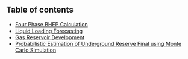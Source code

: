 ## Table of contents
* [Four Phase BHFP Calculation](#LL)
* [Liquid Loading Forecasting](#LL)
* [Gas Reservoir Development](#GRD)
* [Probabilistic Estimation of Underground Reserve Final using Monte Carlo Simulation](#MonteCarlo)
